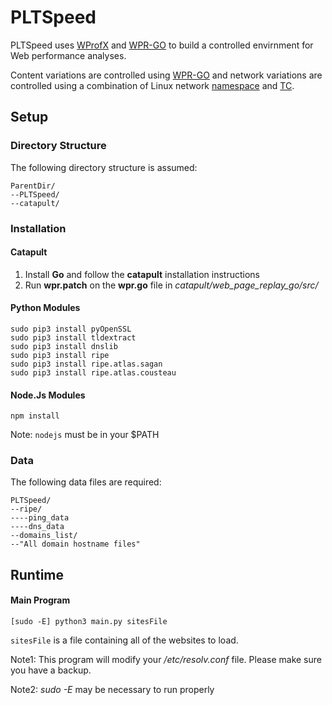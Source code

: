 PLTSpeed
=======================

PLTSpeed uses [WProfX] and [WPR-GO] to build a controlled envirnment for Web performance analyses.

Content variations are controlled using [WPR-GO] and network variations are controlled using a combination of Linux network [namespace] and [TC].

[WProfX]: https://github.com/jnejati/WProfX
[WPR-GO]:https://github.com/catapult-project/catapult/blob/master/web_page_replay_go/README.md
[namespace]:http://man7.org/linux/man-pages/man7/namespaces.7.html
[TC]:http://tldp.org/HOWTO/Traffic-Control-HOWTO/intro.html

Setup
-----

### Directory Structure
The following directory structure is assumed:

    ParentDir/
    --PLTSpeed/
    --catapult/
      
### Installation
#### Catapult
1. Install __Go__ and follow the __catapult__ installation instructions
2. Run __wpr.patch__ on the __wpr.go__ file in _catapult/web_page_replay_go/src/_

#### Python Modules

    sudo pip3 install pyOpenSSL
    sudo pip3 install tldextract
    sudo pip3 install dnslib
    sudo pip3 install ripe
    sudo pip3 install ripe.atlas.sagan
    sudo pip3 install ripe.atlas.cousteau
  
#### Node.Js Modules

    npm install
    
Note: ```nodejs``` must be in your $PATH

### Data
The following data files are required:

    PLTSpeed/
    --ripe/
    ----ping_data
    ----dns_data
    --domains_list/
    --"All domain hostname files"
    
Runtime
-----

#### Main Program

    [sudo -E] python3 main.py sitesFile

```sitesFile``` is a file containing all of the websites to load.

Note1: This program will modify your _/etc/resolv.conf_ file. Please make sure you have a backup.

Note2: _sudo -E_ may be necessary to run properly
